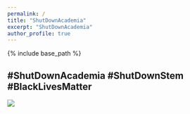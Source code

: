 ```yaml
---
permalink: /
title: "ShutDownAcademia"
excerpt: "ShutDownAcademia"
author_profile: true
---
```


{% include base_path %}

## #ShutDownAcademia #ShutDownStem #BlackLivesMatter

![](a-paxton.github.io/images/ShutDownSTEM.png)
